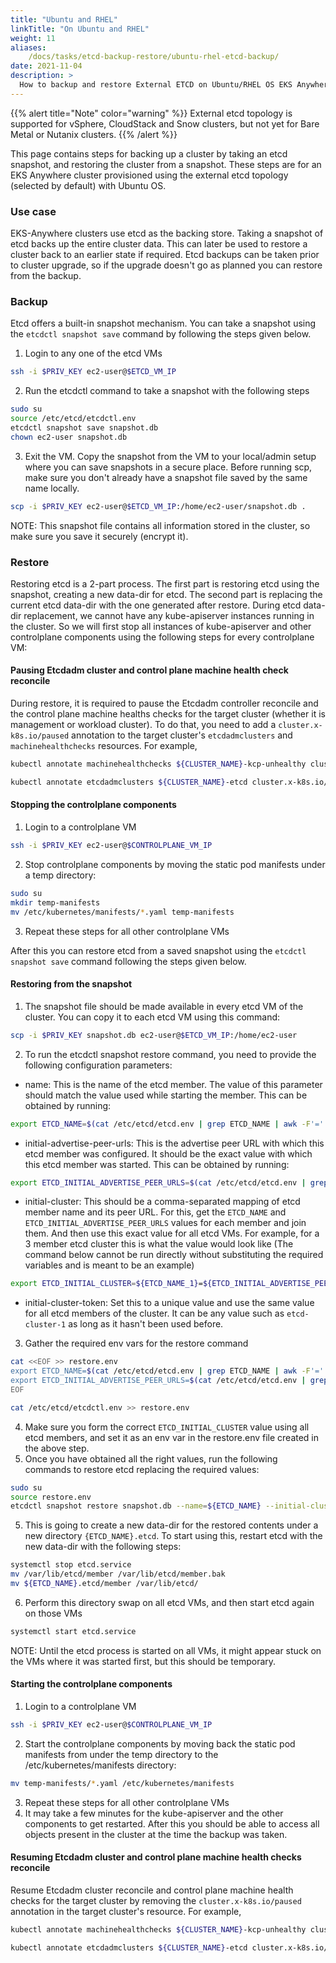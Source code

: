 ```yaml
---
title: "Ubuntu and RHEL"
linkTitle: "On Ubuntu and RHEL"
weight: 11
aliases:
    /docs/tasks/etcd-backup-restore/ubuntu-rhel-etcd-backup/
date: 2021-11-04
description: >
  How to backup and restore External ETCD on Ubuntu/RHEL OS EKS Anywhere cluster
---
```


{{% alert title="Note" color="warning" %}}
External etcd topology is supported for vSphere, CloudStack and Snow clusters, but not yet for Bare Metal or Nutanix clusters.
{{% /alert %}}

This page contains steps for backing up a cluster by taking an etcd snapshot, and restoring the cluster from a snapshot. These steps are for an EKS Anywhere cluster provisioned using the external etcd topology (selected by default) with Ubuntu OS.

### Use case

EKS-Anywhere clusters use etcd as the backing store. Taking a snapshot of etcd backs up the entire cluster data. This can later be used to restore a cluster back to an earlier state if required. Etcd backups can be taken prior to cluster upgrade, so if the upgrade doesn't go as planned you can restore from the backup.


### Backup

Etcd offers a built-in snapshot mechanism. You can take a snapshot using the `etcdctl snapshot save` command by following the steps given below. 


1. Login to any one of the etcd VMs
```bash
ssh -i $PRIV_KEY ec2-user@$ETCD_VM_IP
```
2. Run the etcdctl command to take a snapshot with the following steps
```bash
sudo su
source /etc/etcd/etcdctl.env
etcdctl snapshot save snapshot.db
chown ec2-user snapshot.db
```
3. Exit the VM. Copy the snapshot from the VM to your local/admin setup where you can save snapshots in a secure place. Before running scp, make sure you don't already have a snapshot file saved by the same name locally. 
```bash
scp -i $PRIV_KEY ec2-user@$ETCD_VM_IP:/home/ec2-user/snapshot.db . 
```

NOTE: This snapshot file contains all information stored in the cluster, so make sure you save it securely (encrypt it).


### Restore

Restoring etcd is a 2-part process. The first part is restoring etcd using the snapshot, creating a new data-dir for etcd. The second part is replacing the current etcd data-dir with the one generated after restore. During etcd data-dir replacement, we cannot have any kube-apiserver instances running in the cluster. So we will first stop all instances of kube-apiserver and other controlplane components using the following steps for every controlplane VM:

#### Pausing Etcdadm cluster and control plane machine health check reconcile

During restore, it is required to pause the Etcdadm controller reconcile and the control plane machine healths checks for the target cluster (whether it is management or workload cluster). To do that, you need to add a `cluster.x-k8s.io/paused` annotation to the target cluster's `etcdadmclusters` and `machinehealthchecks` resources. For example,
```bash
kubectl annotate machinehealthchecks ${CLUSTER_NAME}-kcp-unhealthy cluster.x-k8s.io/paused=true -n eksa-system --kubeconfig mgmt-cluster.kubeconfig

kubectl annotate etcdadmclusters ${CLUSTER_NAME}-etcd cluster.x-k8s.io/paused=true -n eksa-system --kubeconfig mgmt-cluster.kubeconfig
```

#### Stopping the controlplane components
1. Login to a controlplane VM
```bash
ssh -i $PRIV_KEY ec2-user@$CONTROLPLANE_VM_IP
```
2. Stop controlplane components by moving the static pod manifests under a temp directory:
```bash
sudo su
mkdir temp-manifests
mv /etc/kubernetes/manifests/*.yaml temp-manifests
```
3. Repeat these steps for all other controlplane VMs

After this you can restore etcd from a saved snapshot using the `etcdctl snapshot save` command following the steps given below.

#### Restoring from the snapshot

1. The snapshot file should be made available in every etcd VM of the cluster. You can copy it to each etcd VM using this command:
```bash
scp -i $PRIV_KEY snapshot.db ec2-user@$ETCD_VM_IP:/home/ec2-user
```
2. To run the etcdctl snapshot restore command, you need to provide the following configuration parameters:
* name: This is the name of the etcd member. The value of this parameter should match the value used while starting the member. This can be obtained by running:
```bash
export ETCD_NAME=$(cat /etc/etcd/etcd.env | grep ETCD_NAME | awk -F'=' '{print $2}')
```  
* initial-advertise-peer-urls: This is the advertise peer URL with which this etcd member was configured. It should be the exact value with which this etcd member was started. This can be obtained by running:
```bash
export ETCD_INITIAL_ADVERTISE_PEER_URLS=$(cat /etc/etcd/etcd.env | grep ETCD_INITIAL_ADVERTISE_PEER_URLS | awk -F'=' '{print $2}')
```
* initial-cluster: This should be a comma-separated mapping of etcd member name and its peer URL. For this, get the `ETCD_NAME` and `ETCD_INITIAL_ADVERTISE_PEER_URLS` values for each member and join them. And then use this exact value for all etcd VMs. For example, for a 3 member etcd cluster this is what the value would look like (The command below cannot be run directly without substituting the required variables and is meant to be an example)
```bash
export ETCD_INITIAL_CLUSTER=${ETCD_NAME_1}=${ETCD_INITIAL_ADVERTISE_PEER_URLS_1},${ETCD_NAME_2}=${ETCD_INITIAL_ADVERTISE_PEER_URLS_2},${ETCD_NAME_3}=${ETCD_INITIAL_ADVERTISE_PEER_URLS_3}
```  
* initial-cluster-token: Set this to a unique value and use the same value for all etcd members of the cluster. It can be any value such as `etcd-cluster-1` as long as it hasn't been used before.  
3. Gather the required env vars for the restore command
```bash
cat <<EOF >> restore.env
export ETCD_NAME=$(cat /etc/etcd/etcd.env | grep ETCD_NAME | awk -F'=' '{print $2}')
export ETCD_INITIAL_ADVERTISE_PEER_URLS=$(cat /etc/etcd/etcd.env | grep ETCD_INITIAL_ADVERTISE_PEER_URLS | awk -F'=' '{print $2}')
EOF

cat /etc/etcd/etcdctl.env >> restore.env
```
4. Make sure you form the correct `ETCD_INITIAL_CLUSTER` value using all etcd members, and set it as an env var in the restore.env file created in the above step.
5. Once you have obtained all the right values, run the following commands to restore etcd replacing the required values:
```bash
sudo su
source restore.env
etcdctl snapshot restore snapshot.db --name=${ETCD_NAME} --initial-cluster=${ETCD_INITIAL_CLUSTER} --initial-cluster-token=etcd-cluster-1 --initial-advertise-peer-urls=${ETCD_INITIAL_ADVERTISE_PEER_URLS}
```
5. This is going to create a new data-dir for the restored contents under a new directory `{ETCD_NAME}.etcd`. To start using this, restart etcd with the new data-dir with the following steps:
```bash
systemctl stop etcd.service
mv /var/lib/etcd/member /var/lib/etcd/member.bak
mv ${ETCD_NAME}.etcd/member /var/lib/etcd/
```
6. Perform this directory swap on all etcd VMs, and then start etcd again on those VMs
```bash
systemctl start etcd.service
```
NOTE: Until the etcd process is started on all VMs, it might appear stuck on the VMs where it was started first, but this should be temporary.

#### Starting the controlplane components
1. Login to a controlplane VM
```bash
ssh -i $PRIV_KEY ec2-user@$CONTROLPLANE_VM_IP
```
2. Start the controlplane components by moving back the static pod manifests from under the temp directory to the /etc/kubernetes/manifests directory:
```bash
mv temp-manifests/*.yaml /etc/kubernetes/manifests
```
3. Repeat these steps for all other controlplane VMs
4. It may take a few minutes for the kube-apiserver and the other components to get restarted. After this you should be able to access all objects present in the cluster at the time the backup was taken.

#### Resuming Etcdadm cluster and control plane machine health checks reconcile

Resume Etcdadm cluster reconcile and control plane machine health checks for the target cluster by removing the `cluster.x-k8s.io/paused` annotation in the target cluster's  resource. For example,
```bash
kubectl annotate machinehealthchecks ${CLUSTER_NAME}-kcp-unhealthy cluster.x-k8s.io/paused- -n eksa-system --kubeconfig mgmt-cluster.kubeconfig

kubectl annotate etcdadmclusters ${CLUSTER_NAME}-etcd cluster.x-k8s.io/paused- -n eksa-system --kubeconfig mgmt-cluster.kubeconfig
```

